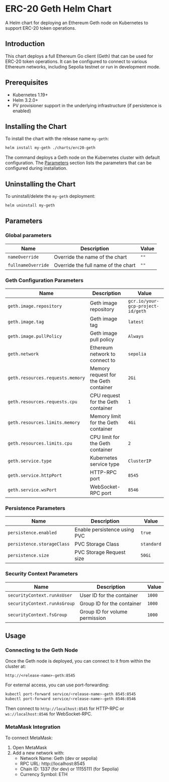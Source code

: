 # ERC-20 Geth Helm Chart

A Helm chart for deploying an Ethereum Geth node on Kubernetes to support ERC-20 token operations.

## Introduction

This chart deploys a full Ethereum Go client (Geth) that can be used for ERC-20 token operations. It can be configured to connect to various Ethereum networks, including Sepolia testnet or run in development mode.

## Prerequisites

- Kubernetes 1.19+
- Helm 3.2.0+
- PV provisioner support in the underlying infrastructure (if persistence is enabled)

## Installing the Chart

To install the chart with the release name `my-geth`:

```bash
helm install my-geth ./charts/erc20-geth
```

The command deploys a Geth node on the Kubernetes cluster with default configuration. The [Parameters](#parameters) section lists the parameters that can be configured during installation.

## Uninstalling the Chart

To uninstall/delete the `my-geth` deployment:

```bash
helm uninstall my-geth
```

## Parameters

### Global parameters

| Name                | Description                            | Value     |
|---------------------|----------------------------------------|-----------|
| `nameOverride`      | Override the name of the chart         | `""`      |
| `fullnameOverride`  | Override the full name of the chart    | `""`      |

### Geth Configuration Parameters

| Name                       | Description                                | Value                         |
|----------------------------|--------------------------------------------|-------------------------------|
| `geth.image.repository`    | Geth image repository                      | `gcr.io/your-gcp-project-id/geth` |
| `geth.image.tag`           | Geth image tag                             | `latest`                      |
| `geth.image.pullPolicy`    | Geth image pull policy                     | `Always`                      |
| `geth.network`             | Ethereum network to connect to             | `sepolia`                     |
| `geth.resources.requests.memory` | Memory request for the Geth container | `2Gi`                        |
| `geth.resources.requests.cpu`    | CPU request for the Geth container    | `1`                          |
| `geth.resources.limits.memory`   | Memory limit for the Geth container   | `4Gi`                        |
| `geth.resources.limits.cpu`      | CPU limit for the Geth container      | `2`                          |
| `geth.service.type`        | Kubernetes service type                    | `ClusterIP`                  |
| `geth.service.httpPort`    | HTTP-RPC port                              | `8545`                       |
| `geth.service.wsPort`      | WebSocket-RPC port                         | `8546`                       |

### Persistence Parameters

| Name                       | Description                                | Value         |
|----------------------------|--------------------------------------------|---------------|
| `persistence.enabled`      | Enable persistence using PVC               | `true`        |
| `persistence.storageClass` | PVC Storage Class                          | `standard`    |
| `persistence.size`         | PVC Storage Request size                   | `50Gi`        |

### Security Context Parameters

| Name                       | Description                                | Value         |
|----------------------------|--------------------------------------------|---------------|
| `securityContext.runAsUser`| User ID for the container                  | `1000`        |
| `securityContext.runAsGroup`| Group ID for the container                | `1000`        |
| `securityContext.fsGroup`  | Group ID for volume permission             | `1000`        |

## Usage

### Connecting to the Geth Node

Once the Geth node is deployed, you can connect to it from within the cluster at:

```
http://<release-name>-geth:8545
```

For external access, you can use port-forwarding:

```bash
kubectl port-forward service/<release-name>-geth 8545:8545
kubectl port-forward service/<release-name>-geth 8546:8546
```

Then connect to `http://localhost:8545` for HTTP-RPC or `ws://localhost:8546` for WebSocket-RPC.

### MetaMask Integration

To connect MetaMask:

1. Open MetaMask
2. Add a new network with:
   - Network Name: Geth (dev or sepolia)
   - RPC URL: http://localhost:8545
   - Chain ID: 1337 (for dev) or 11155111 (for Sepolia)
   - Currency Symbol: ETH 
